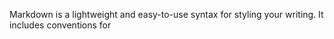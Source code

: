 Markdown is a lightweight and easy-to-use syntax for styling your writing. It includes conventions for
